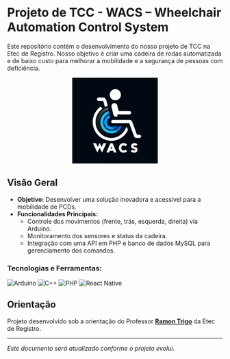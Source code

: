 # Projeto de TCC - WACS – Wheelchair Automation Control System

Este repositório contém o desenvolvimento do nosso projeto de TCC na Etec de Registro. Nosso objetivo é criar uma cadeira de rodas automatizada e de baixo custo para melhorar a mobilidade e a segurança de pessoas com deficiência.

<div align="center">
  <img src="WACS LOGO.jpg" alt="Logo do Projeto" width="200">
</div>

## Visão Geral

- **Objetivo:** Desenvolver uma solução inovadora e acessível para a mobilidade de PCDs.
- **Funcionalidades Principais:**  
  - Controle dos movimentos (frente, trás, esquerda, direita) via Arduino.  
  - Monitoramento dos sensores e status da cadeira.  
  - Integração com uma API em PHP e banco de dados MySQL para gerenciamento dos comandos.
<div align="left">
  <h3>Tecnologias e Ferramentas:</h3>
  <img src="https://cdn.jsdelivr.net/gh/devicons/devicon@latest/icons/arduino/arduino-original.svg" width="60" alt="Arduino"/>
  <img src="https://cdn.jsdelivr.net/gh/devicons/devicon@latest/icons/cplusplus/cplusplus-original.svg" width="60" alt="C++"/>
  <img src="https://cdn.jsdelivr.net/gh/devicons/devicon@latest/icons/php/php-original.svg" width="60" alt="PHP"/>
  <img src="https://cdn.jsdelivr.net/gh/devicons/devicon@latest/icons/react/react-original.svg" width="60" alt="React Native"/>
  <!-- Adicione outros ícones conforme necessário -->
</div>

## Orientação

Projeto desenvolvido sob a orientação do Professor **[Ramon Trigo](https://github.com/ramtrigodev)** da Etec de Registro.

---

*Este documento será atualizado conforme o projeto evolui.*
